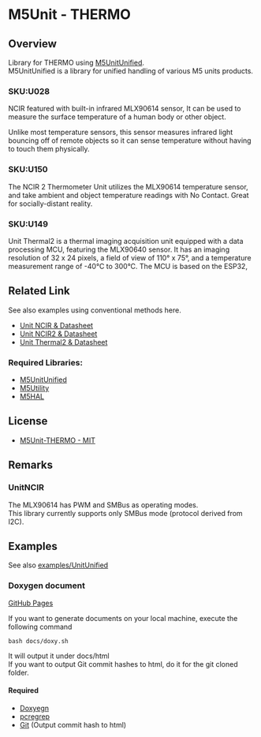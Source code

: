 # M5Unit - THERMO

## Overview

Library for THERMO using [M5UnitUnified](https://github.com/m5stack/M5UnitUnified).  
M5UnitUnified is a library for unified handling of various M5 units products.

### SKU:U028
NCIR featured with built-in infrared MLX90614 sensor, It can be used to measure the surface temperature of a human body or other object.

Unlike most temperature sensors, this sensor measures infrared light bouncing off of remote objects so it can sense temperature without having to touch them physically.

### SKU:U150
The NCIR 2 Thermometer Unit utilizes the MLX90614 temperature sensor, and take ambient and object temperature readings with No Contact. Great for socially-distant reality.

### SKU:U149
Unit Thermal2 is a thermal imaging acquisition unit equipped with a data processing MCU, featuring the MLX90640 sensor. It has an imaging resolution of 32 x 24 pixels, a field of view of 110° x 75°, and a temperature measurement range of -40°C to 300°C. The MCU is based on the ESP32,


## Related Link
See also examples using conventional methods here.

- [Unit NCIR & Datasheet](https://docs.m5stack.com/en/unit/ncir)
- [Unit NCIR2 & Datasheet](https://docs.m5stack.com/ja/unit/NCIR2)
- [Unit Thermal2 & Datasheet](https://docs.m5stack.com/en/unit/Thermal2)

### Required Libraries:
- [M5UnitUnified](https://github.com/m5stack/M5UnitUnified)
- [M5Utility](https://github.com/m5stack/M5Utility)
- [M5HAL](https://github.com/m5stack/M5HAL)

## License

- [M5Unit-THERMO - MIT](LICENSE)


## Remarks

### UnitNCIR
The MLX90614 has PWM and SMBus as operating modes.  
This library currently supports only SMBus mode (protocol derived from I2C).

## Examples
See also [examples/UnitUnified](examples/UnitUnified)

### Doxygen document
[GitHub Pages](https://m5stack.github.io/M5Unit-THERMO/)

If you want to generate documents on your local machine, execute the following command

```
bash docs/doxy.sh
```

It will output it under docs/html  
If you want to output Git commit hashes to html, do it for the git cloned folder.

#### Required
- [Doxyegn](https://www.doxygen.nl/)
- [pcregrep](https://formulae.brew.sh/formula/pcre2)
- [Git](https://git-scm.com/) (Output commit hash to html)


